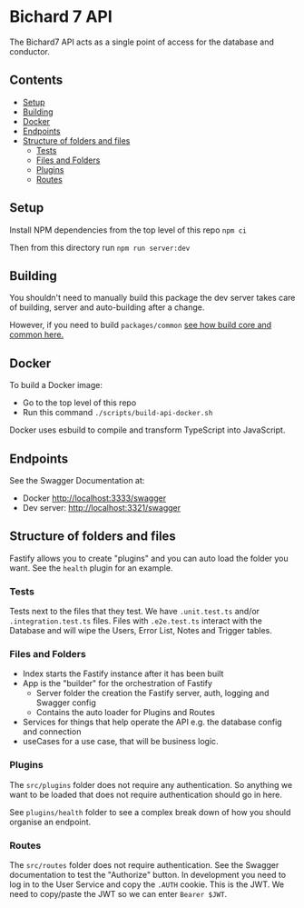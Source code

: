 # Bichard 7 API<!-- omit from toc -->

The Bichard7 API acts as a single point of access for the database and conductor.

## Contents<!-- omit from toc -->

- [Setup](#setup)
- [Building](#building)
- [Docker](#docker)
- [Endpoints](#endpoints)
- [Structure of folders and files](#structure-of-folders-and-files)
  - [Tests](#tests)
  - [Files and Folders](#files-and-folders)
  - [Plugins](#plugins)
  - [Routes](#routes)

## Setup

Install NPM dependencies from the top level of this repo `npm ci`

Then from this directory run `npm run server:dev`

## Building

You shouldn't need to manually build this package the dev server takes care of building, server and auto-building after
a change.

However, if you need to build `packages/common` [see how build core and common here.](https://github.com/ministryofjustice/bichard7-next-core#running-packages-locally)

## Docker

To build a Docker image:

- Go to the top level of this repo
- Run this command `./scripts/build-api-docker.sh`

Docker uses esbuild to compile and transform TypeScript into JavaScript.

## Endpoints

See the Swagger Documentation at:

- Docker <http://localhost:3333/swagger>
- Dev server: <http://localhost:3321/swagger>

## Structure of folders and files

Fastify allows you to create "plugins" and you can auto load the folder you want. See the `health` plugin for an
example.

### Tests

Tests next to the files that they test. We have `.unit.test.ts` and/or `.integration.test.ts` files. Files with `.e2e.test.ts`
interact with the Database and will wipe the Users, Error List, Notes and Trigger tables.

### Files and Folders

- Index starts the Fastify instance after it has been built
- App is the "builder" for the orchestration of Fastify
  - Server folder the creation the Fastify server, auth, logging and Swagger config
  - Contains the auto loader for Plugins and Routes
- Services for things that help operate the API e.g. the database config and connection
- useCases for a use case, that will be business logic.

### Plugins

The `src/plugins` folder does not require any authentication. So anything we want to be loaded that does not require
authentication should go in here.

See `plugins/health` folder to see a complex break down of how you should organise an endpoint.

### Routes

The `src/routes` folder does not require authentication. See the Swagger documentation to test the "Authorize" button.
In development you need to log in to the User Service and copy the `.AUTH` cookie. This is the JWT. We need to copy/paste
the JWT so we can enter `Bearer $JWT`.
